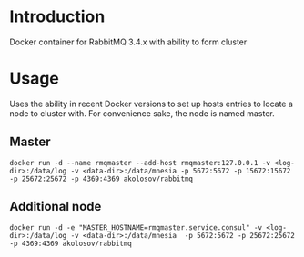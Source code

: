 Introduction
============

Docker container for RabbitMQ 3.4.x with ability to form cluster


Usage
=====

Uses the ability in recent Docker versions to set up hosts entries to locate a node to cluster with. For
convenience sake, the node is named master.


Master
------

`docker run -d --name rmqmaster --add-host rmqmaster:127.0.0.1 -v <log-dir>:/data/log -v <data-dir>:/data/mnesia -p 5672:5672 -p 15672:15672 -p 25672:25672 -p 4369:4369 akolosov/rabbitmq`


Additional node
----------------

`docker run -d -e "MASTER_HOSTNAME=rmqmaster.service.consul" -v <log-dir>:/data/log -v <data-dir>:/data/mnesia  -p 5672:5672 -p 25672:25672 -p 4369:4369 akolosov/rabbitmq`
